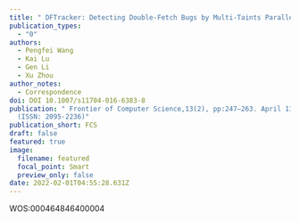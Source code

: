 ```yaml
---
title: " DFTracker: Detecting Double-Fetch Bugs by Multi-Taints Parallel Tracking"
publication_types:
  - "0"
authors:
  - Pengfei Wang
  - Kai Lu
  - Gen Li
  - Xu Zhou
author_notes:
  - Correspondence
doi: DOI 10.1007/s11704-016-6383-8
publication: " Frontier of Computer Science,13(2), pp:247–263. April 11th, 2019.
  (ISSN: 2095-2236)"
publication_short: FCS
draft: false
featured: true
image:
  filename: featured
  focal_point: Smart
  preview_only: false
date: 2022-02-01T04:55:28.631Z
---
```

<!--StartFragment-->

WOS:000464846400004

<!--EndFragment-->
